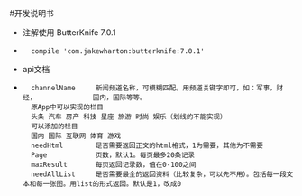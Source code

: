 #开发说明书
* 注解使用 ButterKnife 7.0.1 
* 
        compile 'com.jakewharton:butterknife:7.0.1'

* api文档
* 
		channelName 	新闻频道名称，可模糊匹配。用频道关键字即可，如：军事，财经，				国内，国际等等。
		原App中可以实现的栏目
		头条 汽车 房产 科技 星座 旅游 时尚 娱乐（划线的不能实现）
		可以添加的栏目
		国内 国际 互联网 体育 游戏 	
		needHtml		是否需要返回正文的html格式，1为需要，其他为不需要
		Page			页数，默认1。每页最多20条记录
		maxResult		每页返回记录数，值在0-100之间
		needAllList		是否需要最全的返回资料（比较复杂，可以先不用）。包括每一段文				本和每一张图。用list的形式返回。默认是1，改成0